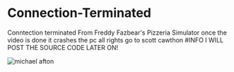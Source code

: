# Connection-Terminated
Conntection terminated From Freddy Fazbear's Pizzeria Simulator once the video is done it crashes the pc all rights go to scott cawthon
#INFO
I WILL POST THE SOURCE CODE LATER ON! 

![michael afton](https://external-content.duckduckgo.com/iu/?u=http%3A%2F%2Fpa1.narvii.com%2F6394%2Fb330790a47fce8aa4365eee199b61c6fc9176825_hq.gif&f=1&nofb=1&ipt=b3da9efce279e8d032a4d26370b9a656621ec25b742208e0a591aed6e41d561e&ipo=images)
